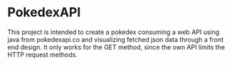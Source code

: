 # PokedexAPI

This project is intended to create a pokedex consuming a web API using java from pokedexapi.co and visualizing fetched json data through a front end design.
It only works for the GET method, since the own API limits the HTTP request methods.
